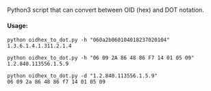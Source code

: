 Python3 script that can convert between OID (hex) and DOT notation.

#### Usage:
```
python oidhex_to_dot.py -h "060a2b060104018237020104"
1.3.6.1.4.1.311.2.1.4

python oidhex_to_dot.py -h "06 09 2A 86 48 86 F7 14 01 05 09"
1.2.840.113556.1.5.9

python oidhex_to_dot.py -d "1.2.840.113556.1.5.9"
06 09 2a 86 48 86 f7 14 01 05 09
```
